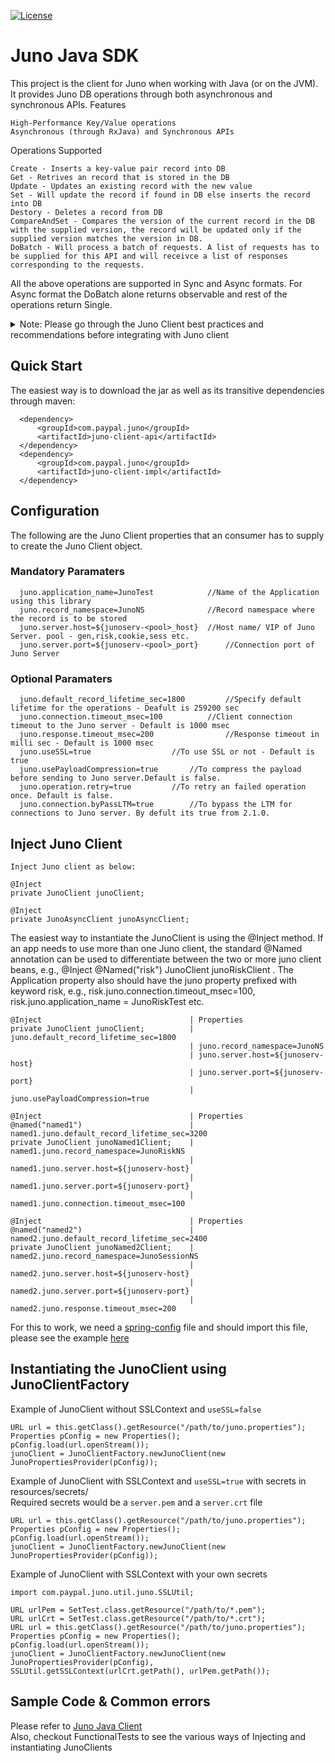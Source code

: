 [![License](https://img.shields.io/badge/License-Apache_2.0-blue.svg)](https://opensource.org/licenses/Apache-2.0)

# Juno Java SDK

This project is the client for Juno when working with Java (or on the JVM). It provides Juno DB operations through both asynchronous and synchronous APIs.
Features

    High-Performance Key/Value operations
    Asynchronous (through RxJava) and Synchronous APIs

Operations Supported

    Create - Inserts a key-value pair record into DB
    Get - Retrives an record that is stored in the DB 
    Update - Updates an existing record with the new value
    Set - Will update the record if found in DB else inserts the record into DB
    Destory - Deletes a record from DB
    CompareAndSet - Compares the version of the current record in the DB with the supplied version, the record will be updated only if the supplied version matches the version in DB.
    DoBatch - Will process a batch of requests. A list of requests has to be supplied for this API and will receivce a list of responses corresponding to the requests.
    
All the above operations are supported in Sync and Async formats. For Async format the DoBatch alone returns observable and rest of the operations return Single.

<details>
  <summary>Note: Please go through the Juno Client best practices and recommendations before integrating with Juno client</summary>

### Juno Client best practices and recommendations
Before integrating the Juno client please go over these best practices.

#### Concurrent updates on same record
Avoid updating the same record from different threads in the same instance or using different instances at the same time. This can cause a deadlock in Juno sever on certain conditions causing both the requests to fail with record locked error. If two or more Application instance trying to update the same record, one will succeed and other will fail with record locked error on steady state. Hence if an Application try to be conservative and update the same record with same data concurrently with multiple instances, do not retry the transaction as it will cause more record locked errors than success.

#### CompareAndSet API
The compareAndSet API should always be proceeded by a GET operation. The record context that has to be passed for a CompareAndSet has to be from the response of a Successful GET operation.

</details>

## Quick Start
The easiest way is to download the jar as well as its transitive dependencies through maven:
```
  <dependency>
      <groupId>com.paypal.juno</groupId>
      <artifactId>juno-client-api</artifactId>
  </dependency>
  <dependency>
      <groupId>com.paypal.juno</groupId>
      <artifactId>juno-client-impl</artifactId>
  </dependency>
```

## Configuration
The following are the Juno Client properties that an consumer has to supply to create the Juno Client object.
### Mandatory Paramaters
```
  juno.application_name=JunoTest          	//Name of the Application using this library
  juno.record_namespace=JunoNS            	//Record namespace where the record is to be stored
  juno.server.host=${junoserv-<pool>_host} 	//Host name/ VIP of Juno Server. pool - gen,risk,cookie,sess etc.
  juno.server.port=${junoserv-<pool>_port}     	//Connection port of Juno Server
```
### Optional Paramaters
```
  juno.default_record_lifetime_sec=1800         //Specify default lifetime for the operations - Deafult is 259200 sec
  juno.connection.timeout_msec=100         	//Client connection timeout to the Juno server - Default is 1000 msec
  juno.response.timeout_msec=200                //Response timeout in milli sec - Default is 1000 msec
  juno.useSSL=true			    	//To use SSL or not - Default is true
  juno.usePayloadCompression=true		//To compress the payload before sending to Juno server.Default is false.
  juno.operation.retry=true			//To retry an failed operation once. Default is false.
  juno.connection.byPassLTM=true		//To bypass the LTM for connections to Juno server. By defult its true from 2.1.0. 
```
## Inject Juno Client
```
Inject Juno client as below:

@Inject
private JunoClient junoClient;

@Inject
private JunoAsyncClient junoAsyncClient;
```
The easiest way to instantiate the JunoClient is using the @Inject method. If an app needs to use more than one Juno client, the standard @Named annotation can be used to differentiate between the two or more juno client beans, e.g., @Inject @Named("risk") JunoClient junoRiskClient . The Application property also should have the juno property prefixed with keyword risk, e.g., risk.juno.connection.timeout_msec=100, risk.juno.application_name = JunoRiskTest etc.

```agsl
@Inject                                 | Properties
private JunoClient junoClient;          | juno.default_record_lifetime_sec=1800
                                        | juno.record_namespace=JunoNS
                                        | juno.server.host=${junoserv-host}
                                        | juno.server.port=${junoserv-port}
                                        | juno.usePayloadCompression=true

@Inject                                 | Properties
@named("named1")                        | named1.juno.default_record_lifetime_sec=3200
private JunoClient junoNamed1Client;    | named1.juno.record_namespace=JunoRiskNS
                                        | named1.juno.server.host=${junoserv-host}
                                        | named1.juno.server.port=${junoserv-port}
                                        | named1.juno.connection.timeout_msec=100

@Inject                                 | Properties
@named("named2")                        | named2.juno.default_record_lifetime_sec=2400
private JunoClient junoNamed2Client;    | named2.juno.record_namespace=JunoSessionNS
                                        | named2.juno.server.host=${junoserv-host}
                                        | named2.juno.server.port=${junoserv-port}
                                        | named2.juno.response.timeout_msec=200
```
For this to work, we need a [spring-config](../examples/client/junoReferenceApp/junoreferenceAppService/src/main/resources/spring-client.xml) file and should import this file, please see the example [here](../examples/client/junoReferenceApp/junoreferenceAppService/src/main/java/com/juno/samples/JunoApplication.java)


## Instantiating the JunoClient using JunoClientFactory
Example of JunoClient without SSLContext and `useSSL=false`
```
URL url = this.getClass().getResource("/path/to/juno.properties");
Properties pConfig = new Properties();
pConfig.load(url.openStream());
junoClient = JunoClientFactory.newJunoClient(new JunoPropertiesProvider(pConfig));
```

Example of JunoClient with SSLContext and `useSSL=true` with secrets in resources/secrets/
<br>Required secrets would be a `server.pem` and a `server.crt` file
```
URL url = this.getClass().getResource("/path/to/juno.properties");
Properties pConfig = new Properties();
pConfig.load(url.openStream());
junoClient = JunoClientFactory.newJunoClient(new JunoPropertiesProvider(pConfig));
```

Example of JunoClient with SSLContext with your own secrets
```
import com.paypal.juno.util.juno.SSLUtil;

URL urlPem = SetTest.class.getResource("/path/to/*.pem");
URL urlCrt = SetTest.class.getResource("/path/to/*.crt");
URL url = this.getClass().getResource("/path/to/juno.properties");
Properties pConfig = new Properties();
pConfig.load(url.openStream());
junoClient = JunoClientFactory.newJunoClient(new JunoPropertiesProvider(pConfig), SSLUtil.getSSLContext(urlCrt.getPath(), urlPem.getPath());
```

## Sample Code & Common errors

Please refer to [Juno Java Client](JunoJavaClient.md)\
Also, checkout FunctionalTests to see the various ways of Injecting and instantiating JunoClients
